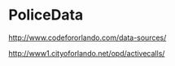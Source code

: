# PoliceData

http://www.codefororlando.com/data-sources/

http://www1.cityoforlando.net/opd/activecalls/
